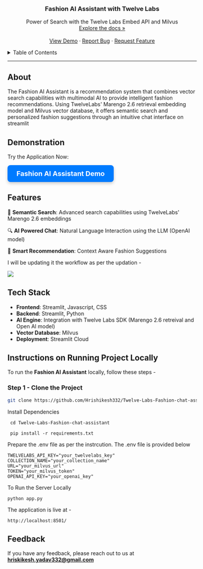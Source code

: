 <br />
<div align="center">
  <h3 align="center">Fashion AI Assistant with Twelve Labs</h3>
  <p align="center">
    Power of Search with the Twelve Labs Embed API and Milvus
    <br />
    <a href="https://github.com/Hrishikesh332/Twelve-Labs-Fashion-chat-assistant">Explore the docs »</a>
    <br />
    <br />
    <a href="https://fashion-chat-twelvelabs.streamlit.app/">View Demo</a> ·
    <a href="https://github.com/Hrishikesh332/Twelve-Labs-Fashion-chat-assistant/issues">Report Bug</a> ·
    <a href="https://github.com/Hrishikesh332/Twelve-Labs-Fashion-chat-assistant/issues">Request Feature</a>
  </p>
</div>

<details>
  <summary>Table of Contents</summary>
  <ol>
    <li><a href="#about">About</a></li>
    <li><a href="#features">Features</a></li>
    <li><a href="#tech-stack">Tech Stack</a></li>
    <li><a href="#instructions-on-running-project-locally">Instructions on Running Project Locally</a></li>
    <li><a href="#feedback">Feedback</a></li>
  </ol>
</details>

------

## About

The Fashion AI Assistant is a recommendation system that combines vector search capabilities with multimodal AI to provide intelligent fashion recommendations. Using TwelveLabs' Marengo 2.6 retrieval embedding model and Milvus vector database, it offers semantic search and personalized fashion suggestions through an intuitive chat interface on streamlit

## Demonstration

Try the Application Now:

<a href="https://fashion-chat-twelvelabs.streamlit.app/" target="_blank" style="
    display: inline-block;
    padding: 12px 24px;
    font-size: 18px;
    font-weight: bold;
    color: #ffffff;
    background-color: #007bff;
    border: none;
    border-radius: 8px;
    text-align: center;
    text-decoration: none;
    box-shadow: 0 4px 8px rgba(0,0,0,0.2);
    transition: background-color 0.3s, box-shadow 0.3s;
">
    Fashion AI Assistant Demo
</a>



## Features

🎯 **Semantic Search**: Advanced search capabilities using TwelveLabs' Marengo 2.6 embeddings

🔍 **AI Powered Chat**: Natural Language Interaction using the LLM (OpenAI model)

🧠 **Smart Recommendation**: Context Aware Fashion Suggestions


I will be updating it the workflow as per the updation -

![](https://github.com/Hrishikesh332/Twelve-Labs-Fashion-chat-assistant/blob/main/src/workflow-fashion-assistant-twelve-labs.png)

## Tech Stack

- **Frontend**: Streamlit, Javascript, CSS
- **Backend**: Streamlit, Python
- **AI Engine**: Integration with Twelve Labs SDK (Marengo 2.6 retreival and Open AI model)
- **Vector Database**: Milvus
- **Deployment**: Streamlit Cloud

## Instructions on Running Project Locally

To run the **Fashion AI Assistant** locally, follow these steps -

### Step 1 - Clone the Project

```bash
git clone https://github.com/Hrishikesh332/Twelve-Labs-Fashion-chat-assistant.git
```

Install Dependencies

```
 cd Twelve-Labs-Fashion-chat-assistant
 
 pip install -r requirements.txt
```

Prepare the .env file as per the instrcution. The .env file is provided below

```
TWELVELABS_API_KEY="your_twelvelabs_key"
COLLECTION_NAME="your_collection_name"
URL="your_milvus_url"
TOKEN="your_milvus_token"
OPENAI_API_KEY="your_openai_key"
```

To Run the Server Locally

```
python app.py
```

The application is live at -

```
http://localhost:8501/
```


## Feedback

If you have any feedback, please reach out to us at **hriskikesh.yadav332@gmail.com**
